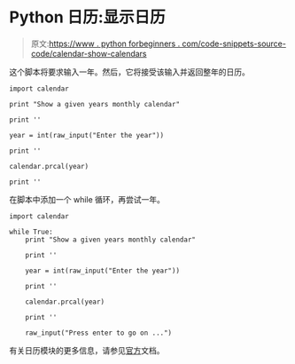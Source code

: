 # Python 日历:显示日历

> 原文:[https://www . python forbeginners . com/code-snippets-source-code/calendar-show-calendars](https://www.pythonforbeginners.com/code-snippets-source-code/calendar-show-calendars)

这个脚本将要求输入一年。然后，它将接受该输入并返回整年的日历。

```
import calendar

print "Show a given years monthly calendar"

print ''

year = int(raw_input("Enter the year"))

print ''

calendar.prcal(year)

print '' 
```

在脚本中添加一个 while 循环，再尝试一年。

```
import calendar

while True:
    print "Show a given years monthly calendar"

    print ''

    year = int(raw_input("Enter the year"))

    print ''

    calendar.prcal(year)

    print ''

    raw_input("Press enter to go on ...") 
```

有关日历模块的更多信息，请参见[官方](https://docs.python.org/2/library/calendar.html "python")文档。